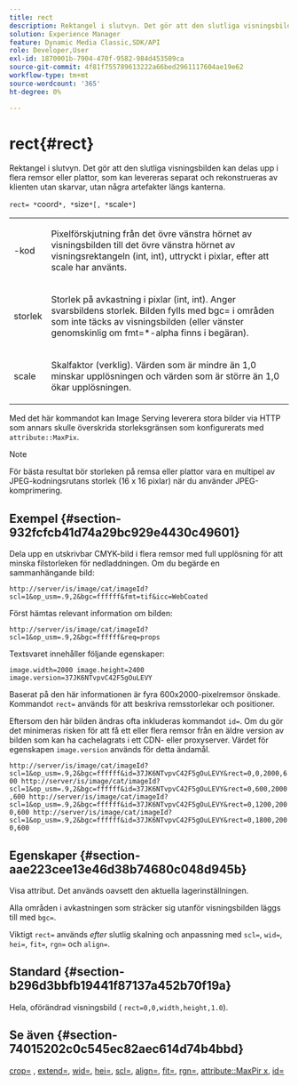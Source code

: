 ```yaml
---
title: rect
description: Rektangel i slutvyn. Det gör att den slutliga visningsbilden kan delas upp i flera remsor eller plattor, som kan levereras separat och rekonstrueras av klienten utan skarvar, utan några artefakter längs kanterna.
solution: Experience Manager
feature: Dynamic Media Classic,SDK/API
role: Developer,User
exl-id: 1870001b-7904-470f-9582-984d453509ca
source-git-commit: 4f81f755789613222a66bed2961117604ae19e62
workflow-type: tm+mt
source-wordcount: '365'
ht-degree: 0%

---
```


# rect{#rect}

Rektangel i slutvyn. Det gör att den slutliga visningsbilden kan delas upp i flera remsor eller plattor, som kan levereras separat och rekonstrueras av klienten utan skarvar, utan några artefakter längs kanterna.

`rect= *`coord`*, *`size`*[, *`scale`*]`

<table id="simpletable_69D112F85FA24EFCA727B398DC8ED699"> 
 <tr class="strow"> 
  <td class="stentry"> <p><span class="varname">-kod</span> </p> </td> 
  <td class="stentry"> <p>Pixelförskjutning från det övre vänstra hörnet av visningsbilden till det övre vänstra hörnet av visningsrektangeln (int, int), uttryckt i pixlar, efter att <span class="varname"> scale</span> har använts. </p></td> 
 </tr> 
 <tr class="strow"> 
  <td class="stentry"> <p><span class="varname"> storlek </span> </p></td> 
  <td class="stentry"> <p>Storlek på avkastning i pixlar (int, int). Anger svarsbildens storlek. Bilden fylls med <span class="codeph"> bgc=</span> i områden som inte täcks av visningsbilden (eller vänster genomskinlig om <span class="codeph"> fmt=*-alpha</span> finns i begäran). </p></td> 
 </tr> 
 <tr class="strow"> 
  <td class="stentry"> <p><span class="varname"> scale</span> </p></td> 
  <td class="stentry"> <p>Skalfaktor (verklig). Värden som är mindre än 1,0 minskar upplösningen och värden som är större än 1,0 ökar upplösningen. </p></td> 
 </tr> 
</table>

Med det här kommandot kan Image Serving leverera stora bilder via HTTP som annars skulle överskrida storleksgränsen som konfigurerats med `attribute::MaxPix`.

>[!NOTE]
>
>För bästa resultat bör storleken på remsa eller plattor vara en multipel av JPEG-kodningsrutans storlek (16 x 16 pixlar) när du använder JPEG-komprimering.

## Exempel {#section-932fcfcb41d74a29bc929e4430c49601}

Dela upp en utskrivbar CMYK-bild i flera remsor med full upplösning för att minska filstorleken för nedladdningen. Om du begärde en sammanhängande bild:

`http://server/is/image/cat/imageId?scl=1&op_usm=.9,2&bgc=ffffff&fmt=tif&icc=WebCoated`

Först hämtas relevant information om bilden:

`http://server/is/image/cat/imageId?scl=1&op_usm=.9,2&bgc=ffffff&req=props`

Textsvaret innehåller följande egenskaper:

`image.width=2000 image.height=2400 image.version=37JK6NTvpvC42F5gOuLEVY`

Baserat på den här informationen är fyra 600x2000-pixelremsor önskade. Kommandot `rect=` används för att beskriva remsstorlekar och positioner.

Eftersom den här bilden ändras ofta inkluderas kommandot `id=`. Om du gör det minimeras risken för att få ett eller flera remsor från en äldre version av bilden som kan ha cachelagrats i ett CDN- eller proxyserver. Värdet för egenskapen `image.version` används för detta ändamål.

`http://server/is/image/cat/imageId?scl=1&op_usm=.9,2&bgc=ffffff&id=37JK6NTvpvC42F5gOuLEVY&rect=0,0,2000,600 http://server/is/image/cat/imageId?scl=1&op_usm=.9,2&bgc=ffffff&id=37JK6NTvpvC42F5gOuLEVY&rect=0,600,2000,600 http://server/is/image/cat/imageId?scl=1&op_usm=.9,2&bgc=ffffff&id=37JK6NTvpvC42F5gOuLEVY&rect=0,1200,2000,600 http://server/is/image/cat/imageId?scl=1&op_usm=.9,2&bgc=ffffff&id=37JK6NTvpvC42F5gOuLEVY&rect=0,1800,2000,600`

## Egenskaper {#section-aae223cee13e46d38b74680c048d945b}

Visa attribut. Det används oavsett den aktuella lagerinställningen.

Alla områden i avkastningen som sträcker sig utanför visningsbilden läggs till med `bgc=`.

Viktigt `rect=` används *efter* slutlig skalning och anpassning med `scl=`, `wid=`, `hei=`, `fit=`, `rgn=` och `align=`.

## Standard {#section-b296d3bbfb19441f87137a452b70f19a}

Hela, oförändrad visningsbild ( `rect=0,0,width,height,1.0`).

## Se även {#section-74015202c0c545ec82aec614d74b4bbd}

[crop=](../../../../../is-api/http-ref/image-serving-api-ref/c-http-protocol-reference/c-command-reference/r-crop.md#reference-6fd0f6399966446ab4425ce050572eab) , [extend=](../../../../../is-api/http-ref/image-serving-api-ref/c-http-protocol-reference/c-command-reference/r-extend.md#reference-7e9156beb285459d830e2d56782a74ac), [wid=](../../../../../is-api/http-ref/image-serving-api-ref/c-http-protocol-reference/c-command-reference/r-is-http-wid.md#reference-bfeadcb67bf4485f851eb21345527e47), [hei=](../../../../../is-api/http-ref/image-serving-api-ref/c-http-protocol-reference/c-command-reference/r-is-http-hei.md#reference-6d6f556ccc0e4b98a815e8a5c1944a96), [scl=](../../../../../is-api/http-ref/image-serving-api-ref/c-http-protocol-reference/c-command-reference/r-scl.md#reference-b2a74e493d0d407e98fe350551ba3fcc), [align=](../../../../../is-api/http-ref/image-serving-api-ref/c-http-protocol-reference/c-command-reference/r-align.md#reference-b7d6b87c75124d78884f916dd6544bc7), [fit=](../../../../../is-api/http-ref/image-serving-api-ref/c-http-protocol-reference/c-command-reference/r-fit.md#reference-f11bff6d93d143d6b135de3a923bc989), [rgn=](../../../../../is-api/http-ref/image-serving-api-ref/c-http-protocol-reference/c-command-reference/r-rgn.md#reference-daa9b80e0d8c4b1aa67d116b578d592f), [attribute::MaxPir x](../../../../../is-api/image-catalog/image-serving-api-ref/c-image-catalog-reference/c-attributes-reference/r-maxpix.md#reference-e167d396ac794079ba8b5e6eb16eeda5), [id=](../../../../../is-api/http-ref/image-serving-api-ref/c-http-protocol-reference/c-command-reference/r-id.md#reference-60661184deb3420998779724244fcfa0)
